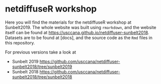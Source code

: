 # netdiffuseR workshop

Here you will find the materials for the netdiffuseR workshop at Sunbelt2019. The whole website was built using `rmarkdown`, and the website itself can be found at https://usccana.github.io/netdiffuser-sunbelt2018. Datasets are to be found at [docs], and the source code as the `Rmd` files in this repository.

For previous versions take a look at

- Sunbelt 2019 <https://github.com/usccana/netdiffuser-sunbelt2018/tree/sunbelt2019>
- Sunbelt 2018 <https://github.com/usccana/netdiffuser-sunbelt2018/tree/sunbelt2018>
